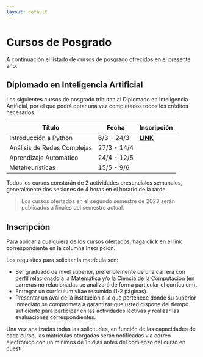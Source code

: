 ```yaml
---
layout: default
---
```



# Cursos de Posgrado

A continuación el listado de cursos de posgrado ofrecidos en el presente año.

## Diplomado en Inteligencia Artificial

Los siguientes cursos de posgrado tributan al Diplomado en Inteligencia Artificial, por el que podrá optar una vez completados todos los créditos necesarios.

| Título | Fecha | Inscripción |
|--------|-------|-------------|
| Introducción a Python | 6/3 - 24/3 | [**LINK**](https://forms.gle/AaqR4XeLzXKv1SfY8) |
| Análisis de Redes Complejas | 27/3 - 14/4 | |
| Aprendizaje Automático | 24/4 - 12/5 | |
| Metaheurísticas | 15/5 - 9/6 | |

Todos los cursos constarán de 2 actividades presenciales semanales, generalmente dos sesiones de 4 horas en el horario de la tarde.

> Los cursos ofertados en el segundo semestre de 2023 serán publicados a finales del semestre actual.

## Inscripción

Para aplicar a cualquiera de los cursos ofertados, haga click en el link correspondiente en la columna Inscripción.

Los requisitos para solicitar la matrícula son:

- Ser graduado de nivel superior, preferiblemente de una carrera con perfil relacionado a la Matemática y/o la Ciencia de la Computación (en carreras no relacionadas se analizará de forma particular el currículum).
- Entregar un currículum vitae resumido (1-2 páginas).
- Presentar un aval de la institución a la que pertenece donde su superior inmediato se comprometa a garantizar que usted dispone del tiempo suficiente para participar en las actividades lectivas y realizar las evaluaciones correspondientes.

Una vez analizadas todas las solicitudes, en función de las capacidades de cada curso, las matrículas otorgadas serán notificadas via correo electrónico con un mínimos de 15 días antes del comienzo del curso en cuesti 
